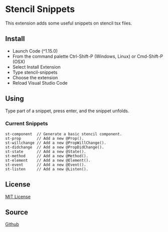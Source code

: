 # Stencil Snippets

This extension adds some useful snippets on stencil tsx files.

## Install

- Launch Code (^1.15.0)
- From the command palette Ctrl-Shift-P (Windows, Linux) or Cmd-Shift-P (OSX)
- Select Install Extension
- Type stencil-snippets
- Choose the extension
- Reload Visual Studio Code

## Using

Type part of a snippet, press enter, and the snippet unfolds.

### Current Snippets

```
st-component  // Generate a basic stencil component.
st-prop       // Add a new @Prop().
st-willchange // Add a new @PropWillChange().
st-didchange  // Add a new @PropDidChange().
st-state      // Add a new @State().
st-method     // Add a new @Method().
st-element    // Add a new @Element().
st-event      // Add a new @Event().
st-listen     // Add a new @Listen().
```

## License

[MIT License](https://github.com/Fdom92/stencil-snippets/blob/master/LICENSE)

## Source

[Github](https://github.com/Fdom92/stencil-snippets)
